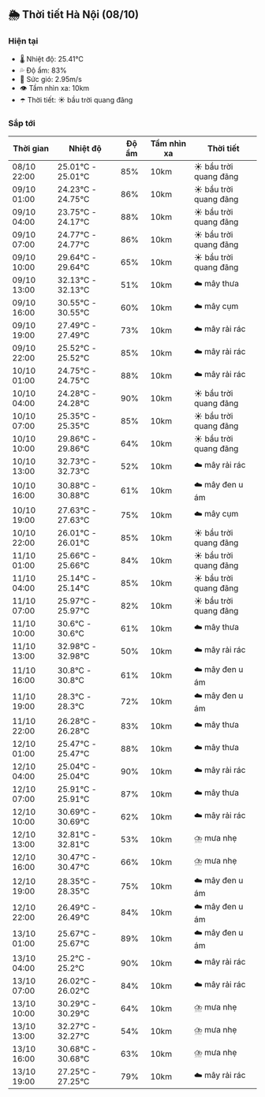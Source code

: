 ## 🌦️ Thời tiết Hà Nội (08/10)

### Hiện tại

- 🌡️ Nhiệt độ: 25.41℃
- 💦 Độ ẩm: 83%
- 💨 Sức gió: 2.95m/s
- 👁️ Tầm nhìn xa: 10km
- ☂️ Thời tiết: ☀️ bầu trời quang đãng

### Sắp tới

| Thời gian | Nhiệt độ | Độ ẩm | Tầm nhìn xa | Thời tiết |
| --- | --- | --- | --- | --- |
| 08/10 22:00 | 25.01℃ - 25.01℃ | 85% | 10km | ☀️ bầu trời quang đãng |
| 09/10 01:00 | 24.23℃ - 24.75℃ | 86% | 10km | ☀️ bầu trời quang đãng |
| 09/10 04:00 | 23.75℃ - 24.17℃ | 88% | 10km | ☀️ bầu trời quang đãng |
| 09/10 07:00 | 24.77℃ - 24.77℃ | 86% | 10km | ☀️ bầu trời quang đãng |
| 09/10 10:00 | 29.64℃ - 29.64℃ | 65% | 10km | ☀️ bầu trời quang đãng |
| 09/10 13:00 | 32.13℃ - 32.13℃ | 51% | 10km | ☁️ mây thưa |
| 09/10 16:00 | 30.55℃ - 30.55℃ | 60% | 10km | ☁️ mây cụm |
| 09/10 19:00 | 27.49℃ - 27.49℃ | 73% | 10km | ☁️ mây rải rác |
| 09/10 22:00 | 25.52℃ - 25.52℃ | 85% | 10km | ☁️ mây rải rác |
| 10/10 01:00 | 24.75℃ - 24.75℃ | 88% | 10km | ☁️ mây rải rác |
| 10/10 04:00 | 24.28℃ - 24.28℃ | 90% | 10km | ☀️ bầu trời quang đãng |
| 10/10 07:00 | 25.35℃ - 25.35℃ | 85% | 10km | ☀️ bầu trời quang đãng |
| 10/10 10:00 | 29.86℃ - 29.86℃ | 64% | 10km | ☀️ bầu trời quang đãng |
| 10/10 13:00 | 32.73℃ - 32.73℃ | 52% | 10km | ☁️ mây rải rác |
| 10/10 16:00 | 30.88℃ - 30.88℃ | 61% | 10km | ☁️ mây đen u ám |
| 10/10 19:00 | 27.63℃ - 27.63℃ | 75% | 10km | ☁️ mây cụm |
| 10/10 22:00 | 26.01℃ - 26.01℃ | 85% | 10km | ☀️ bầu trời quang đãng |
| 11/10 01:00 | 25.66℃ - 25.66℃ | 84% | 10km | ☀️ bầu trời quang đãng |
| 11/10 04:00 | 25.14℃ - 25.14℃ | 85% | 10km | ☀️ bầu trời quang đãng |
| 11/10 07:00 | 25.97℃ - 25.97℃ | 82% | 10km | ☀️ bầu trời quang đãng |
| 11/10 10:00 | 30.6℃ - 30.6℃ | 61% | 10km | ☁️ mây thưa |
| 11/10 13:00 | 32.98℃ - 32.98℃ | 50% | 10km | ☁️ mây rải rác |
| 11/10 16:00 | 30.8℃ - 30.8℃ | 61% | 10km | ☁️ mây đen u ám |
| 11/10 19:00 | 28.3℃ - 28.3℃ | 72% | 10km | ☁️ mây đen u ám |
| 11/10 22:00 | 26.28℃ - 26.28℃ | 83% | 10km | ☁️ mây thưa |
| 12/10 01:00 | 25.47℃ - 25.47℃ | 88% | 10km | ☁️ mây thưa |
| 12/10 04:00 | 25.04℃ - 25.04℃ | 90% | 10km | ☁️ mây rải rác |
| 12/10 07:00 | 25.91℃ - 25.91℃ | 87% | 10km | ☁️ mây thưa |
| 12/10 10:00 | 30.69℃ - 30.69℃ | 62% | 10km | ☁️ mây rải rác |
| 12/10 13:00 | 32.81℃ - 32.81℃ | 53% | 10km | ⛈️ mưa nhẹ |
| 12/10 16:00 | 30.47℃ - 30.47℃ | 66% | 10km | ⛈️ mưa nhẹ |
| 12/10 19:00 | 28.35℃ - 28.35℃ | 75% | 10km | ☁️ mây đen u ám |
| 12/10 22:00 | 26.49℃ - 26.49℃ | 84% | 10km | ☁️ mây đen u ám |
| 13/10 01:00 | 25.67℃ - 25.67℃ | 89% | 10km | ☁️ mây đen u ám |
| 13/10 04:00 | 25.2℃ - 25.2℃ | 90% | 10km | ☁️ mây rải rác |
| 13/10 07:00 | 26.02℃ - 26.02℃ | 84% | 10km | ☁️ mây rải rác |
| 13/10 10:00 | 30.29℃ - 30.29℃ | 64% | 10km | ⛈️ mưa nhẹ |
| 13/10 13:00 | 32.27℃ - 32.27℃ | 54% | 10km | ⛈️ mưa nhẹ |
| 13/10 16:00 | 30.68℃ - 30.68℃ | 63% | 10km | ⛈️ mưa nhẹ |
| 13/10 19:00 | 27.25℃ - 27.25℃ | 79% | 10km | ☁️ mây rải rác |
